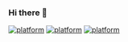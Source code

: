 ### Hi there 👋

<!--
**psurge1/psurge1** is a ✨ _special_ ✨ repository because its `README.md` (this file) appears on your GitHub profile.

Here are some ideas to get you started:

- 🔭 I’m currently working on ...
- 🌱 I’m currently learning ...
- 👯 I’m looking to collaborate on ...
- 🤔 I’m looking for help with ...
- 💬 Ask me about ...
- 📫 How to reach me: ...
- ⚡ Fun fact: ...
-->




[![platform](https://github-readme-stats.vercel.app/api?username=psurge1&show_icons=true)](https://github.com/psurge1)
[![platform](https://github-readme-streak-stats.herokuapp.com/?user=psurge1)](https://github.com/psurge1)
[![platform](https://github-readme-stats.vercel.app/api/top-langs/?username=psurge1&layout=compact)](https://github.com/psurge1)
